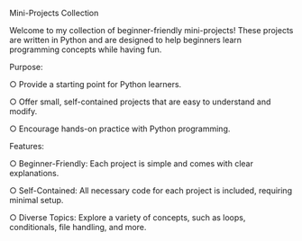 Mini-Projects Collection

Welcome to my collection of beginner-friendly mini-projects! These projects are written in Python and are designed to help beginners learn programming concepts while having fun.

Purpose:

○ Provide a starting point for Python learners.

○ Offer small, self-contained projects that are easy to understand and modify.

○ Encourage hands-on practice with Python programming.

Features:

○ Beginner-Friendly: Each project is simple and comes with clear explanations.

○ Self-Contained: All necessary code for each project is included, requiring minimal setup.

○ Diverse Topics: Explore a variety of concepts, such as loops, conditionals, file handling, and more.
